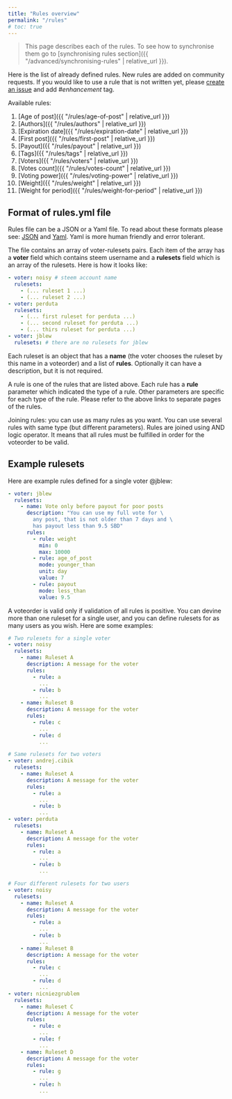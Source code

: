 ```yaml
---
title: "Rules overview"
permalink: "/rules"
# toc: true
---
```


> This page describes each of the rules. To see how to synchronise them go to
> [synchronising rules section]({{ "/advanced/synchronising-rules" | relative_url }}).

Here is the list of already defined rules. New rules are added on community requests. If you would like to use a rule that is not written yet, please [create an issue](https://github.com/wise-team/steem-wise-core/issues) and add *#enhancement* tag.

Available rules:

1. [Age of post]({{ "/rules/age-of-post" | relative_url }})
2. [Authors]({{ "/rules/authors" | relative_url }})
3. [Expiration date]({{ "/rules/expiration-date" | relative_url }})
4. [First post]({{ "/rules/first-post" | relative_url }})
5. [Payout]({{ "/rules/payout" | relative_url }})
6. [Tags]({{ "/rules/tags" | relative_url }})
7. [Voters]({{ "/rules/voters" | relative_url }})
8. [Votes count]({{ "/rules/votes-count" | relative_url }})
9. [Voting power]({{ "/rules/voting-power" | relative_url }})
10. [Weight]({{ "/rules/weight" | relative_url }})
11. [Weight for period]({{ "/rules/weight-for-period" | relative_url }})



## Format of rules.yml file

Rules file can be a JSON or a Yaml file. To read about these formats please see: [JSON](http://www.json.org/) and [Yaml](http://yaml.org/). Yaml is more human friendly and error tolerant.

The file contains an array of voter-rulesets pairs. Each item of the array has a **voter** field which contains steem username and a **rulesets** field which is an array of the rulesets. Here is how it looks like:

```yml
- voter: noisy # steem account name
  rulesets:
    - (... ruleset 1 ...)
    - (... ruleset 2 ...)
- voter: perduta
  rulesets:
    - (... first ruleset for perduta ...)
    - (... second ruleset for perduta ...)
    - (... thirs ruleset for perduta ...)
- voter: jblew
  rulesets: # there are no rulesets for jblew
```

Each ruleset is an object that has a **name** (the voter chooses the ruleset by this name in a voteorder) and a list of **rules**. Optionally it can have a description, but it is not required.

A rule is one of the rules that are listed above. Each rule has a **rule** parameter which indicated the type of a rule. Other parameters are specific for each type of the rule. Please refer to the above links to separate pages of the rules.

Joining rules: you can use as many rules as you want. You can use several rules with same type (but different parameters). Rules are joined using AND logic operator. It means that all rules must be fulfilled in order for the voteorder to be valid.



## Example rulesets

Here are example rules defined for a single voter @jblew:
```yml
- voter: jblew
  rulesets:
    - name: Vote only before payout for poor posts
      description: "You can use my full vote for \
        any post, that is not older than 7 days and \
        has payout less than 9.5 SBD"
      rules:
        - rule: weight
          min: 0
          max: 10000
        - rule: age_of_post
          mode: younger_than
          unit: day
          value: 7
        - rule: payout
          mode: less_than
          value: 9.5
```
A voteorder is valid only if validation of all rules is positive. You can devine more than one ruleset for a single user, and you can define rulesets for as many users as you wish. Here are some examples:

```yml
# Two rulesets for a single voter
- voter: noisy
  rulesets:
    - name: Ruleset A
      description: A message for the voter
      rules:
        - rule: a
          ...
        - rule: b
          ...
    - name: Ruleset B
      description: A message for the voter
      rules:
        - rule: c
          ...
        - rule: d
          ...
```

```yml
# Same rulesets for two voters
- voter: andrej.cibik
  rulesets:
    - name: Ruleset A
      description: A message for the voter
      rules:
        - rule: a
          ...
        - rule: b
          ...
- voter: perduta
  rulesets:
    - name: Ruleset A
      description: A message for the voter
      rules:
        - rule: a
          ...
        - rule: b
          ...
```

```yml
# Four different rulesets for two users
- voter: noisy
  rulesets:
    - name: Ruleset A
      description: A message for the voter
      rules:
        - rule: a
          ...
        - rule: b
          ...
    - name: Ruleset B
      description: A message for the voter
      rules:
        - rule: c
          ...
        - rule: d
          ...
- voter: nicniezgrublem
  rulesets:
    - name: Ruleset C
      description: A message for the voter
      rules:
        - rule: e
          ...
        - rule: f
          ...
    - name: Ruleset D
      description: A message for the voter
      rules:
        - rule: g
          ...
        - rule: h
          ...
```